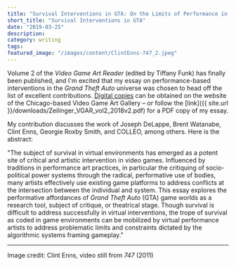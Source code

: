 ```yaml
---
title: "Survival Interventions in GTA: On the Limits of Performance in Virtual Environments"
short_title: "Survival Interventions in GTA"
date: "2019-03-25"
description:
category: writing
tags:
featured_image: "/images/content/ClintEnns-747_2.jpeg"
---
```


Volume 2 of the _Video Game Art Reader_ (edited by Tiffany Funk) has finally been published, and I'm excited that my essay on performance-based interventions in the _Grand Theft Auto_ universe was chosen to head off the list of excellent contributions. [Digital copies](https://www.videogameartgallery.com/vga-reader) can be obtained on the website of the Chicago-based Video Game Art Gallery – or follow the [link]({{ site.url }}/downloads/Zeilinger_VGAR_vol2_2018v2.pdf) for a PDF copy of my essay.

My contribution discusses the work of Joseph DeLappe, Brent Watanabe, Clint Enns, Georgie Roxby Smith, and COLLEO, among others. Here is the abstract:

"The subject of survival in virtual environments has emerged as a potent site of critical and artistic intervention in video games. Influenced by traditions in performance art practices, in particular the critiquing of socio-political power systems through the radical, performative use of bodies, many artists effectively use existing game platforms to address conflicts at the intersection between the individual and system. This essay explores the performative affordances of _Grand Theft Auto_ (GTA) game worlds as a research tool, subject of critique, or theatrical stage. Though survival is difficult to address successfully in virtual interventions, the trope of survival as coded in game environments can be mobilized by virtual performance artists to address problematic limits and constraints dictated by the algorithmic systems framing gameplay."

---

Image credit: Clint Enns, video still from _747_ (2011)
